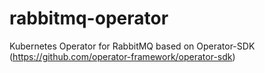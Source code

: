 # rabbitmq-operator
Kubernetes Operator for RabbitMQ based on Operator-SDK (https://github.com/operator-framework/operator-sdk)
